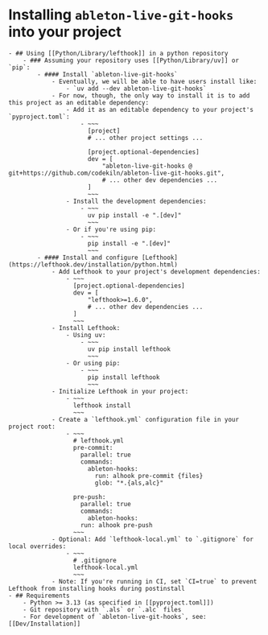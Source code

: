 # Installing `ableton-live-git-hooks` into your project
	- ## Using [[Python/Library/lefthook]] in a python repository
		- ### Assuming your repository uses [[Python/Library/uv]] or `pip`:
			- #### Install `ableton-live-git-hooks`
				- Eventually, we will be able to have users install like:
					- `uv add --dev ableton-live-git-hooks`
				- For now, though, the only way to install it is to add this project as an editable dependency:
					- Add it as an editable dependency to your project's `pyproject.toml`:
						- ~~~
						  [project]
						  # ... other project settings ...
						  
						  [project.optional-dependencies]
						  dev = [
						      "ableton-live-git-hooks @ git+https://github.com/codekiln/ableton-live-git-hooks.git",
						      # ... other dev dependencies ...
						  ]
						  ~~~
					- Install the development dependencies:
						- ~~~
						  uv pip install -e ".[dev]"
						  ~~~
					- Or if you're using pip:
						- ~~~
						  pip install -e ".[dev]"
						  ~~~
			- #### Install and configure [Lefthook](https://lefthook.dev/installation/python.html)
				- Add Lefthook to your project's development dependencies:
					- ~~~
					  [project.optional-dependencies]
					  dev = [
					      "lefthook>=1.6.0",
					      # ... other dev dependencies ...
					  ]
					  ~~~
				- Install Lefthook:
					- Using uv:
						- ~~~
						  uv pip install lefthook
						  ~~~
					- Or using pip:
						- ~~~
						  pip install lefthook
						  ~~~
				- Initialize Lefthook in your project:
					- ~~~
					  lefthook install
					  ~~~
				- Create a `lefthook.yml` configuration file in your project root:
					- ~~~
					  # lefthook.yml
					  pre-commit:
					    parallel: true
					    commands:
					      ableton-hooks:
					        run: alhook pre-commit {files}
					        glob: "*.{als,alc}"
					  
					  pre-push:
					    parallel: true
					    commands:
					      ableton-hooks:
					    run: alhook pre-push
					  ~~~
				- Optional: Add `lefthook-local.yml` to `.gitignore` for local overrides:
					- ~~~
					  # .gitignore
					  lefthook-local.yml
					  ~~~
				- Note: If you're running in CI, set `CI=true` to prevent Lefthook from installing hooks during postinstall
	- ## Requirements
		- Python >= 3.13 (as specified in [[pyproject.toml]])
		- Git repository with `.als` or `.alc` files
		- For development of `ableton-live-git-hooks`, see: [[Dev/Installation]]